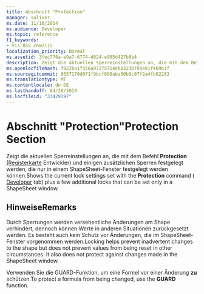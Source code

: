 ```yaml
---
title: Abschnitt "Protection"
manager: soliver
ms.date: 11/16/2014
ms.audience: Developer
ms.topic: reference
f1_keywords:
- Vis_DSS.chm2115
localization_priority: Normal
ms.assetid: 3fec776a-e9a7-6774-d824-e905d427b8b4
description: Zeigt die aktuellen Sperreinstellungen an, die mit dem Befehl Schutz (Registerkarte Entwickler) festgelegt wurden, sowie einige zusätzliche Sperren, die nur in einem ShapeSheet-Fenster festgelegt werden können.
ms.openlocfilehash: f922ba1f356a97275714eb8323b793e91f469b1f
ms.sourcegitcommit: 8657170d071f9bcf680aba50b9c07f2a4fb82283
ms.translationtype: MT
ms.contentlocale: de-DE
ms.lasthandoff: 04/28/2019
ms.locfileid: "33429397"
---
```

# <a name="protection-section"></a><span data-ttu-id="a7485-103">Abschnitt "Protection"</span><span class="sxs-lookup"><span data-stu-id="a7485-103">Protection Section</span></span>

<span data-ttu-id="a7485-104">Zeigt die aktuellen Sperreinstellungen an, die mit dem Befehl **Protection** [(Registerkarte](run-in-developer-mode-display-the-developer-tab.md) Entwickler) und einigen zusätzlichen Sperren festgelegt werden, die nur in einem ShapeSheet-Fenster festgelegt werden können.</span><span class="sxs-lookup"><span data-stu-id="a7485-104">Shows the current lock settings set with the **Protection** command ( [Developer](run-in-developer-mode-display-the-developer-tab.md) tab) plus a few additional locks that can be set only in a ShapeSheet window.</span></span> 
  
## <a name="remarks"></a><span data-ttu-id="a7485-105">Hinweise</span><span class="sxs-lookup"><span data-stu-id="a7485-105">Remarks</span></span>

<span data-ttu-id="a7485-p101">Durch Sperrungen werden versehentliche Änderungen am Shape verhindert, dennoch können Werte in anderen Situationen zurückgesetzt werden. Es besteht auch kein Schutz vor Änderungen, die im ShapeSheet-Fenster vorgenommen werden.</span><span class="sxs-lookup"><span data-stu-id="a7485-p101">Locking helps prevent inadvertent changes to the shape but does not prevent values from being reset in other circumstances. It also does not protect against changes made in the ShapeSheet window.</span></span>
  
<span data-ttu-id="a7485-108">Verwenden Sie die GUARD-Funktion, um eine Formel vor einer Änderung **zu** schützen.</span><span class="sxs-lookup"><span data-stu-id="a7485-108">To protect a formula from being changed, use the **GUARD** function.</span></span> 
  


